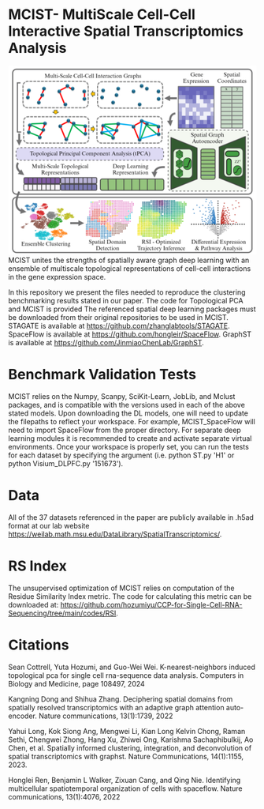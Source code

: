 # MCIST- MultiScale Cell-Cell Interactive Spatial Transcriptomics Analysis 
![Diagram](MCIST_overview.png "Workflow Diagram")
MCIST unites the strengths of spatially aware graph deep learning with an ensemble of multiscale topological representations of cell-cell interactions in the gene expression space. 

In this repository we present the files needed to reproduce the clustering benchmarking results stated in our paper. The code for Topological PCA and MCIST is provided The referenced spatial deep learning packages must be downloaded from their original repositories to be used in MCIST. STAGATE is available at https://github.com/zhanglabtools/STAGATE. SpaceFlow is available at https://github.com/hongleir/SpaceFlow. GraphST is available at https://github.com/JinmiaoChenLab/GraphST. 


# Benchmark Validation Tests
MCIST relies on the Numpy, Scanpy, SciKit-Learn, JobLib, and Mclust packages, and is compatible with the versions used in each of the above stated models. Upon downloading the DL models, one will need to update the filepaths to reflect your workspace. For example, MCIST_SpaceFlow will need to import SpaceFlow from the proper directory. For separate deep learning modules it is recommended to create and activate separate virtual environments. Once your workspace is properly set, you can run the tests for each dataset by specifying the argument (i.e. python ST.py 'H1' or python Visium_DLPFC.py '151673'). 

# Data 
All of the 37 datasets referenced in the paper are publicly available in .h5ad format at our lab website https://weilab.math.msu.edu/DataLibrary/SpatialTranscriptomics/.  

# RS Index
The unsupervised optimization of MCIST relies on computation of the Residue Similarity Index metric. The code for calculating this metric can be downloaded at: https://github.com/hozumiyu/CCP-for-Single-Cell-RNA-Sequencing/tree/main/codes/RSI. 

# Citations 
Sean Cottrell, Yuta Hozumi, and Guo-Wei Wei. K-nearest-neighbors induced topological pca for single cell rna-sequence data analysis. Computers in Biology and Medicine, page 108497, 2024

Kangning Dong and Shihua Zhang. Deciphering spatial domains from spatially resolved transcriptomics with an adaptive graph attention auto-encoder. Nature communications, 13(1):1739, 2022

Yahui Long, Kok Siong Ang, Mengwei Li, Kian Long Kelvin Chong, Raman Sethi, Chengwei Zhong, Hang Xu, Zhiwei Ong, Karishma Sachaphibulkij, Ao Chen, et al. Spatially informed clustering, integration, and deconvolution of spatial transcriptomics with graphst. Nature Communications, 14(1):1155, 2023.

Honglei Ren, Benjamin L Walker, Zixuan Cang, and Qing Nie. Identifying multicellular spatiotemporal organization of cells with spaceflow. Nature communications, 13(1):4076, 2022
